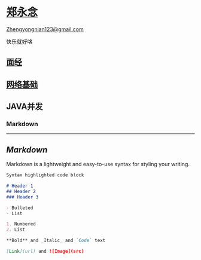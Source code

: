 



# [郑永念](https://yn-zheng.github.io/about/me.html)

Zhengyongnian123@gmail.com

快乐就好咯



## [面经](https://yn-zheng.github.io/job/conclusion.html)

## [网络基础](https://yn-zheng.github.io/CSBasic/CI.html)

## JAVA并发



### Markdown







---

## *Markdown*

Markdown is a lightweight and easy-to-use syntax for styling your writing.

```markdown
Syntax highlighted code block

# Header 1
## Header 2
### Header 3

- Bulleted
- List

1. Numbered
2. List

**Bold** and _Italic_ and `Code` text

[Link](url) and ![Image](src)
```


